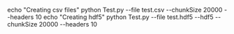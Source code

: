  
echo "Creating csv files"
python Test.py --file test.csv --chunkSize 20000 --headers 10
echo "Creating hdf5"
 python Test.py --file test.hdf5 --hdf5 --chunkSize 20000 --headers 10

